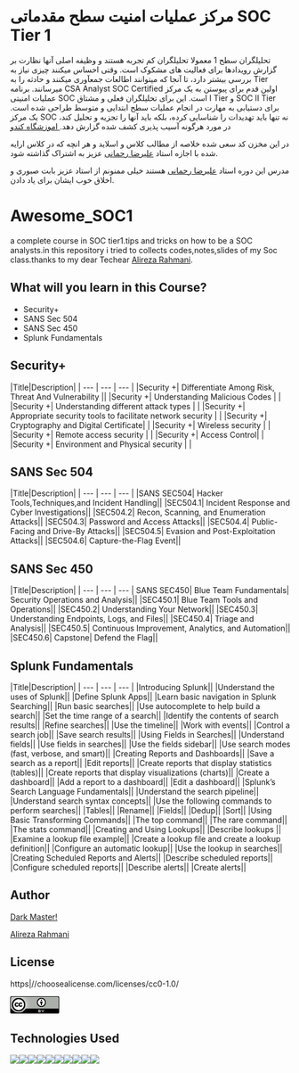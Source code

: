 # مرکز عملیات امنیت سطح مقدماتی SOC Tier 1
تحلیلگران سطح 1 معمولا تحلیلگران کم تجربه هستند و وظیفه اصلی آنها نظارت بر گزارش رویدادها برای فعالیت های مشکوک است. وقتی احساس میکنند چیزی نیاز به بررسی بیشتر دارد، تا آنجا که میتوانند اطالعات جمعآوری میکنند و حادثه را به Tier میرسانند. برنامه CSA Analyst SOC Certified اولین قدم برای پیوستن به یک مرکز عملیات امنیتی SOC است. این برای تحلیلگران فعلی و مشتاق I Tier و SOC II Tier برای دستیابی به مهارت در انجام عملیات سطح ابتدایی و متوسط طراحی شده است. یک مرکز SOC نه تنها باید تهدیدات را شناسایی کرده، بلکه باید آنها را تجزیه و تحلیل کند، در مورد هرگونه آسیب پذیری کشف شده گزارش دهد.<a href="https://cando.ac/course/soc-tier-1/"> اموزشگاه کندو</a> 
<p>در این مخزن کد سعی شده خلاصه از مطالب کلاس و اسلاید و هر انچه که در کلاس ارایه شده با اجازه استاد <a href="https://www.linkedin.com/in/alireza-rahmani-83587482/">علیرضا رحمانی</a> عزیز به اشتراک گذاشته شود.</p>
<p>مدرس این دوره استاد <a href="https://www.linkedin.com/in/alireza-rahmani-83587482/">علیرضا رحمانی</a>
 هستند خیلی ممنونم از استاد عزیز بابت صبوری و اخلاق خوب ایشان برای یاد دادن.</p>


# Awesome_SOC1
a complete course in SOC tier1.tips and tricks on how to be a SOC analysts.in this repository i tried to collects codes,notes,slides of my Soc class.thanks to my dear Techear  <a href="https://www.linkedin.com/in/alireza-rahmani-83587482/">Alireza Rahmani</a>.


## What will you learn in this Course?

<ul>
<li>Security+</li>
<li>SANS Sec 504</li>
<li>SANS Sec 450</li>
<li>Splunk Fundamentals</li>
</ul>

## Security+
|Title|Description|
| --- | --- | --- |
|Security +| Differentiate Among Risk, Threat And Vulnerability ||
|Security +|   Understanding Malicious Codes | | 
|Security +|    Understanding different attack types | | 
|Security +|   Appropriate security tools to facilitate network security | | 
|Security +|    Cryptography and Digital Certificate| | 
|Security +|   Wireless security | | 
|Security +|   Remote access security | | 
|Security +|    Access Control| | 
|Security +|  Environment and Physical security | | 

## SANS Sec 504
|Title|Description|
| --- | --- | --- |
|SANS SEC504| Hacker Tools,Techniques,and Incident Handling||
|SEC504.1| Incident Response and Cyber Investigations||
|SEC504.2| Recon, Scanning, and Enumeration Attacks||
|SEC504.3| Password and Access Attacks||
|SEC504.4| Public-Facing and Drive-By Attacks||
|SEC504.5| Evasion and Post-Exploitation Attacks||
|SEC504.6| Capture-the-Flag Event||


## SANS Sec 450
|Title|Description|
| --- | --- | --- |
 SANS SEC450| Blue Team Fundamentals| Security Operations and Analysis||
|SEC450.1| Blue Team Tools and Operations||
|SEC450.2| Understanding Your Network||
|SEC450.3| Understanding Endpoints, Logs, and Files||
|SEC450.4| Triage and Analysis||
|SEC450.5| Continuous Improvement, Analytics, and Automation||
|SEC450.6| Capstone| Defend the Flag||


## Splunk Fundamentals
|Title|Description|
| --- | --- | --- |
|Introducing Splunk||
|Understand the uses of Splunk||
|Define Splunk Apps||
|Learn basic navigation in Splunk Searching||
|Run basic searches||
|Use autocomplete to help build a search||
|Set the time range of a search||
|Identify the contents of search results||
|Refine searches||
|Use the timeline||
|Work with events||
|Control a search job||
|Save search results||
|Using Fields in Searches||
|Understand fields||
|Use fields in searches||
|Use the fields sidebar||
|Use search modes (fast, verbose, and smart)||
|Creating Reports and Dashboards||
|Save a search as a report||
|Edit reports||
|Create reports that display statistics (tables)||
|Create reports that display visualizations (charts)||
|Create a dashboard||
|Add a report to a dashboard||
|Edit a dashboard||
|Splunk’s Search Language Fundamentals||
|Understand the search pipeline||
|Understand search syntax concepts||
|Use the following commands to perform searches||
|Tables||
|Rename||
|Fields||
|Dedup||
|Sort||
|Using Basic Transforming Commands||
|The top command||
|The rare command||
|The stats command||
|Creating and Using Lookups||
|Describe lookups ||
|Examine a lookup file example||
|Create a lookup file and create a lookup definition||
|Configure an automatic lookup||
|Use the lookup in searches||
|Creating Scheduled Reports and Alerts||
|Describe scheduled reports||
|Configure scheduled reports||
|Describe alerts||
|Create alerts||


## Author


[Dark Master!](https|//github.com/pakoti)



<a href="https|//www.linkedin.com/in/alireza-rahmani-83587482/">Alireza Rahmani</a> 


## License

https|//choosealicense.com/licenses/cc0-1.0/

<img src=88x31.png>


## Technologies Used
<img src="https|//img.shields.io/badge/powershell-5391FE?style=for-the-badge&logo=powershell&logoColor=white"><img src="https|//img.shields.io/badge/VMware-231f20?style=for-the-badge&logo=VMware&logoColor=white"><img src="https|//img.shields.io/badge/VirtualBox-21416b?style=for-the-badge&logo=VirtualBox&logoColor=white"><img src="https|//img.shields.io/badge/GNU%20Bash-4EAA25?style=for-the-badge&logo=GNU%20Bash&logoColor=white"><img src="https|//img.shields.io/badge/GIT-E44C30?style=for-the-badge&logo=git&logoColor=white" ><img src="https|//img.shields.io/badge/VSCode-0078D4?style=for-the-badge&logo=visual%20studio%20code&logoColor=white"><img src="https|//img.shields.io/badge/Linux-FCC624?style=for-the-badge&logo=linux&logoColor=black"><img src="https|//img.shields.io/badge/Ubuntu-E95420?style=for-the-badge&logo=ubuntu&logoColor=white" ><img src="https|//img.shields.io/badge/Windows_11-0078d4?style=for-the-badge&logo=windows-11&logoColor=white"><img src="https|//img.shields.io/badge/Windows-0078D6?style=for-the-badge&logo=windows&logoColor=white">